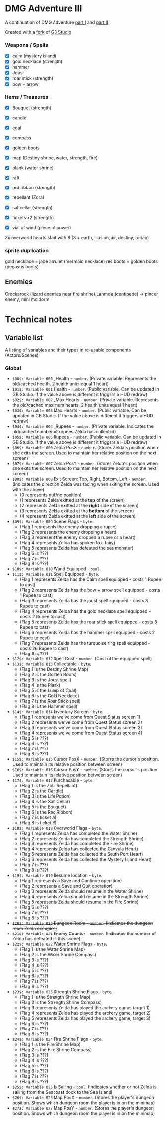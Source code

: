 # DMG Adventure III
A continuation of DMG Adventure [part I](https://github.com/john-lay/dmg-adventure) and [part II](https://github.com/john-lay/dmg-adventure-ii)

Created with a [fork](https://github.com/john-lay/gb-studio) of [GB Studio](https://www.gbstudio.dev/)

### Weapons / Spells
- [x] calm (mystery island)
- [x] gold necklace (strength)
- [x] hammer
- [x] Joust
- [x] roar stick (strength)
- [x] bow + arrow

### Items / Treasures
- [x] Bouquet (strength)
- [x] candle
- [x] coal
- [x] compass
- [x] golden boots
- [x] map (Destiny shrine, water, strength, fire)
- [x] plank (water shrine)
- [x] raft
- [x] red ribbon (strength)
- [x] repellant (Zora)
- [x] saltcellar (strength)
- [x] tickets x2 (strength)
- [x] vial of wind (piece of power)


3x overworld hearts
start with 8 (3 + earth, illusion, air, destiny, torian)

### sprite duplication
gold necklace = jade amulet (mermaid necklace)
red boots = golden boots (pegasus boots)

## Enemies
Crockarock (lizard enemies near fire shrine) 
Lanmola (centipede) -> pincer enemy, mini moldorm

# Technical notes

## Variable list

A listing of variables and their types in re-usable components (Actors/Scenes)

### Global
* `$00$: Variable 000` _Health - `number`. (Private variable. Represents the old/cached health. 2 health units equal 1 heart)
* `$01$: Variable 001` Health - `number`. (Public variable. Can be updated in GB Studio. If the value above is different it triggers a HUD redraw)
* `$02$: Variable 002` _Max Hearts - `number`. (Private variable. Represents the old/cached maximum hearts. 2 health units equal 1 heart)
* `$03$: Variable 003` Max Hearts - `number`. (Public variable. Can be updated in GB Studio. If the value above is different it triggers a HUD redraw)
* `$04$: Variable 004` _Rupees - `number`. (Private variable. Indicates the old/cached number of rupees Zelda has collected)
* `$05$: Variable 005` Rupees - `number`. (Public variable. Can be updated in GB Studio. If the value above is different it triggers a HUD redraw)
* `$06$: Variable 006` Zelda PosX - `number`. (Stores Zelda's position when she exits the screen. Used to maintain her relative position on the next screen)
* `$07$: Variable 007` Zelda PosY - `number`. (Stores Zelda's position when she exits the screen. Used to maintain her relative position on the next screen)
* `$08$: Variable 008` Exit Screen: Top, Right, Bottom, Left - `number`. (Indicates the direction Zelda was facing when exiting the screen. Used with the above)
    * (0 represents null/no position)
    * (1 represents Zelda exitted at the __top__ of the screen)
    * (2 represents Zelda exitted at the __right__ side of the screen)
    * (3 represents Zelda exitted at the __bottom__ of the screen)
    * (4 represents Zelda exitted at the __left__ side of the screen)
* `$09$: Variable 009` Scene Flags - `byte`.
  * (Flag 1 represents the enemy dropping a rupee)
  * (Flag 2 represents the enemy dropping a heart)
  * (Flag 3 represent the enemy dropped a rupee or a heart)
  * (Flag 4 represents Zelda has spoken to a fairy)
  * (Flag 5 represents Zelda has defeated the sea monster)
  * (Flag 6 is ???)
  * (Flag 7 is ???)
  * (Flag 8 is ???)
* `$10$: Variable 010` Wand Equipped - `bool`.
* `$11$: Variable 011` Spell Equipped - `byte`.
  * (Flag 1 represents Zelda has the Calm spell equipped - costs 1 Rupee to cast) 
  * (Flag 2 represents Zelda has the bow + arrow spell equipped - costs 1 Rupee to cast)
  * (Flag 3 represents Zelda has the joust spell equipped - costs 3 Rupee to cast)
  * (Flag 4 represents Zelda has the gold necklace spell equipped - costs 2 Rupee to cast)
  * (Flag 5 represents Zelda has the roar stick spell equipped - costs 3 Rupee to cast)
  * (Flag 6 represents Zelda has the hammer spell equipped - costs 2 Rupee to cast)
  * (Flag 7 represents Zelda has the turquoise ring spell equipped - costs 26 Rupee to cast)
  * (Flag 8 is ???)
* `$12$: Variable 012` Spell Cost - `number`. (Cost of the equipped spell)
* `$13$: Variable 013` Collectable - `byte`.
  * (Flag 1 is the Destiny Shrine Map)
  * (Flag 2 is the Golden Boots)
  * (Flag 3 is the Joust spell)
  * (Flag 4 is the Plank)
  * (Flag 5 is the Lump of Coal)
  * (Flag 6 is the Gold Necklace)
  * (Flag 7 is the Roar Stick spell)
  * (Flag 8 is the Hammer spell)
* `$14$: Variable 014` Inventory Screen - `byte`.
  * (Flag 1 represents we've come from Quest Status screen 1)
  * (Flag 2 represents we've come from Quest Status screen 2)
  * (Flag 3 represents we've come from Quest Status screen 3)
  * (Flag 4 represents we've come from Quest Status screen 4)
  * (Flag 5 is ???)
  * (Flag 6 is ???)
  * (Flag 7 is ???)
  * (Flag 8 is ???)
* `$15$: Variable 015` Cursor PosX - `number`. (Stores the cursor's position. Used to maintain its relative position between screen)
* `$16$: Variable 016` Cursor PosY - `number`. (Stores the cursor's position. Used to maintain its relative position between screen)
* `$17$: Variable 017` Purchasable - `byte`.
  * (Flag 1 is the Zola Repellant)
  * (Flag 2 is the Candle)
  * (Flag 3 is the Life Potion)
  * (Flag 4 is the Salt Cellar)
  * (Flag 5 is the Bouquet)
  * (Flag 6 is the Red Ribbon)
  * (Flag 7 is ticket A)
  * (Flag 8 is ticket B)
* `$18$: Variable 018` Overworld Flags - `byte`.
  * (Flag 1 represents Zelda has completed the Water Shrine)
  * (Flag 2 represents Zelda has completed the Strength Shrine)
  * (Flag 3 represents Zelda has completed the Fire Shrine)
  * (Flag 4 represents Zelda has collected the Canvula Heart)
  * (Flag 5 represents Zelda has collected the South Port Heart)
  * (Flag 6 represents Zelda has collected the Mystery Island Heart)
  * (Flag 7 is ???)
  * (Flag 8 is ???)
* `$19$: Variable 019` Resume location - `byte`.
  * (Flag 1 represents a Save and Continue operation)
  * (Flag 2 represents a Save and Quit operation)
  * (Flag 3 represents Zelda should resume in the Water Shrine)
  * (Flag 4 represents Zelda should resume in the Strength Shrine)
  * (Flag 5 represents Zelda should resume in the Fire Shrine)
  * (Flag 6 is ???)
  * (Flag 7 is ???)
  * (Flag 8 is ???)
* ~~`$20$: Variable 020` Dungeon Room - `number`. (Indicates the dungeon room Zelda occupies)~~
* `$21$: Variable 021` Enemy Counter - `number`. (Indicates the number of Zelda has defeated in this scene)
* `$22$: Variable 022` Water Shrine Flags - `byte`.
  * (Flag 1 is the Water Shrine Map)
  * (Flag 2 is the Water Shrine Compass)
  * (Flag 3 is ???)
  * (Flag 4 is ???)
  * (Flag 5 is ???)
  * (Flag 6 is ???)
  * (Flag 7 is ???)
  * (Flag 8 is ???)
* `$23$: Variable 023` Strength Shrine Flags - `byte`.
  * (Flag 1 is the Strength Shrine Map)
  * (Flag 2 is the Strength Shrine Compass)
  * (Flag 3 represents Zelda has played the archery game, target 1)
  * (Flag 4 represents Zelda has played the archery game, target 2)
  * (Flag 5 represents Zelda has played the archery game, target 3)
  * (Flag 6 is ???)
  * (Flag 7 is ???)
  * (Flag 8 is ???)
* `$24$: Variable 024` Fire Shrine Flags - `byte`.
  * (Flag 1 is the Fire Shrine Map)
  * (Flag 2 is the Fire Shrine Compass)
  * (Flag 3 is ???)
  * (Flag 4 is ???)
  * (Flag 5 is ???)
  * (Flag 6 is ???)
  * (Flag 7 is ???)
  * (Flag 8 is ???)
* `$25$: Variable 025` Is Sailing - `bool`. (Indicates whether or not Zelda is sailing from the Seacoast dock to the Sea Island)
* `$26$: Variable 026` Map PosX - `number`. (Stores the player's dungeon position. Shows which dungeon room the player is in on the minimap)
* `$27$: Variable 027` Map PosY - `number`. (Stores the player's dungeon position. Shows which dungeon room the player is in on the minimap)
